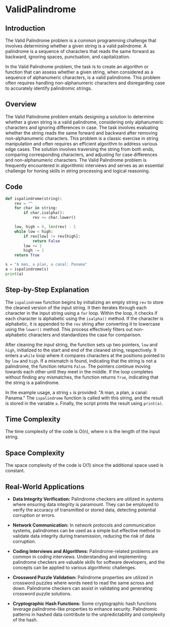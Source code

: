 # ValidPalindrome

## Introduction
The Valid Palindrome problem is a common programming challenge that involves determining whether a given string is a valid palindrome. A palindrome is a sequence of characters that reads the same forward as backward, ignoring spaces, punctuation, and capitalization.

In the Valid Palindrome problem, the task is to create an algorithm or function that can assess whether a given string, when considered as a sequence of alphanumeric characters, is a valid palindrome. This problem often requires handling non-alphanumeric characters and disregarding case to accurately identify palindromic strings.
## Overview
The Valid Palindrome problem entails designing a solution to determine whether a given string is a valid palindrome, considering only alphanumeric characters and ignoring differences in case. The task involves evaluating whether the string reads the same forward and backward after removing non-alphanumeric characters. This problem is a classic exercise in string manipulation and often requires an efficient algorithm to address various edge cases. The solution involves traversing the string from both ends, comparing corresponding characters, and adjusting for case differences and non-alphanumeric characters. The Valid Palindrome problem is frequently encountered in algorithmic interviews and serves as an essential challenge for honing skills in string processing and logical reasoning.
## Code
```python
def ispalindrome(string):
    rev = ""
    for char in string:
        if char.isalpha():
            rev += char.lower()

    low, high = 0, len(rev) - 1
    while low < high:
        if rev[low] != rev[high]:
            return False
        low += 1
        high -= 1
    return True

s = "A man, a plan, a canal: Panama"
a = ispalindrome(s)
print(a)
```

## Step-by-Step Explanation


The `ispalindrome` function begins by initializing an empty string `rev` to store the cleaned version of the input string. It then iterates through each character in the input string using a `for` loop. Within the loop, it checks if each character is alphabetic using the `isalpha()` method. If the character is alphabetic, it is appended to the `rev` string after converting it to lowercase using the `lower()` method. This process effectively filters out non-alphabetic characters and standardizes the case for comparison.

After cleaning the input string, the function sets up two pointers, `low` and `high`, initialized to the start and end of the cleaned string, respectively. It enters a `while` loop where it compares characters at the positions pointed to by `low` and `high`. If a mismatch is found, indicating that the string is not a palindrome, the function returns `False`. The pointers continue moving towards each other until they meet in the middle. If the loop completes without finding any mismatches, the function returns `True`, indicating that the string is a palindrome.

In the example usage, a string `s` is provided: "A man, a plan, a canal: Panama." The `ispalindrome` function is called with this string, and the result is stored in the variable `a`. Finally, the script prints the result using `print(a)`.

## Time Complexity 
The time complexity of the code is O(n), where n is the length of the input string.

## Space Complexity
The space complexity of the code is O(1) since the additional space used is constant.

## Real-World Applications

- **Data Integrity Verification:**
  Palindrome checkers are utilized in systems where ensuring data integrity is paramount. They can be employed to verify the accuracy of transmitted or stored data, detecting potential corruption or errors.

- **Network Communication:**
  In network protocols and communication systems, palindromes can be used as a simple but effective method to validate data integrity during transmission, reducing the risk of data corruption.

- **Coding Interviews and Algorithms:**
  Palindrome-related problems are common in coding interviews. Understanding and implementing palindrome checkers are valuable skills for software developers, and the concepts can be applied to various algorithmic challenges.

- **Crossword Puzzle Validation:**
  Palindrome properties are utilized in crossword puzzles where words need to read the same across and down. Palindrome checkers can assist in validating and generating crossword puzzle solutions.

- **Cryptographic Hash Functions:**
  Some cryptographic hash functions leverage palindrome-like properties to enhance security. Palindromic patterns in hashed data contribute to the unpredictability and complexity of the hash.
